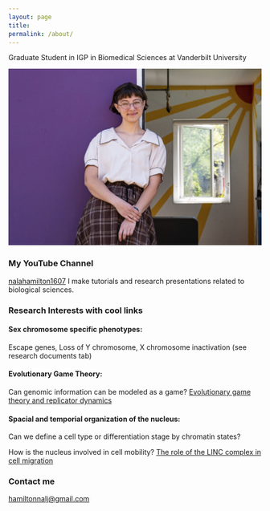 ```yaml
---
layout: page
title:  
permalink: /about/
---
```

Graduate Student in IGP in Biomedical Sciences at Vanderbilt University

![_config.yml](/images/picture.png)

### My YouTube Channel
[nalahamilton1607]([https://www.youtube.com/channel/UCDNVgS1O-37Fzl20FiNgb2g])
I make tutorials and research presentations related to biological sciences.

### Research Interests with cool links
#### Sex chromosome specific phenotypes: 
Escape genes, Loss of Y chromosome, X chromosome inactivation
(see research documents tab)

#### Evolutionary Game Theory: 
Can genomic information can be modeled as a game?
[Evolutionary game theory and replicator dynamics]([https://www.youtube.com/watch?v=Xp7BAIyQxKE])

#### Spacial and temporial organization of the nucleus: 
Can we define a cell type or differentiation stage by chromatin states? 

How is the nucleus involved in cell mobility?
[The role of the LINC complex in cell migration]([https://www.youtube.com/watch?v=cS5sKqZt71o&t=6s])


### Contact me
[hamiltonnalj@gmail.com](mailto:hamiltonnalj@gmail.com)
